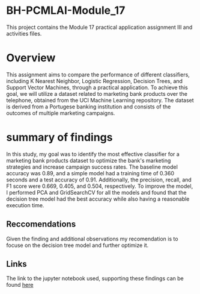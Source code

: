 # BH-PCMLAI-Module_17
This project contains the Module 17 practical application assignment III and activities files.

# Overview
This assignment aims to compare the performance of different classifiers, including K Nearest Neighbor, Logistic Regression, Decision Trees, and Support Vector Machines, through a practical application. To achieve this goal, we will utilize a dataset related to marketing bank products over the telephone, obtained from the UCI Machine Learning repository. The dataset is derived from a Portugese banking institution and consists of the outcomes of multiple marketing campaigns.


# summary of findings
In this study, my goal was to identify the most effective classifier for a marketing bank products dataset to optimize the bank's marketing strategies and increase campaign success rates. The baseline model accuracy was 0.89, and a simple model had a training time of 0.360 seconds and a test accuracy of 0.91. Additionally, the precision, recall, and F1 score were 0.669, 0.405, and 0.504, respectively. To improve the model, I performed PCA and GridSearchCV for all the models and found that the decision tree model had the best accuracy while also having a reasonable execution time.

## Reccomendations
Given the finding and additional observations my recomendation is to focuse on the decision tree model and further optimize it.

## Links
The link to the jupyter notebook used, supporting these findings can be found [here](https://github.com/hagayzamir/BH-PCMLAI-Module_17/blob/main/prompt_II.ipynb)
